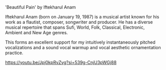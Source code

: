 
'Beautiful Pain' by Iftekharul Anam

Iftekharul Anam (born on January 19, 1987) is a musical artist known for his work as a flautist, composer, songwriter and producer. He has a diverse musical repertoire that spans Sufi, World, Folk, Classical, Electronic, Ambient and New Age genres.

This forms an excellent support for my intuitively instantaneously pitched vocalizations and a sound vocal warmup and vocal aesthetic ornamentation practice.


https://youtu.be/Jpj0kpRvZvg?si=539g-CnjU3pWGj88

